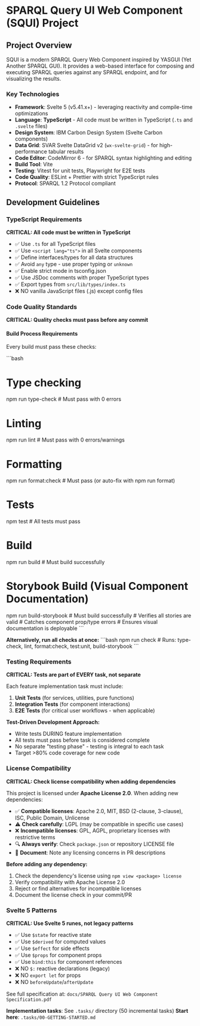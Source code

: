 # SPARQL Query UI Web Component (SQUI) Project

## Project Overview

SQUI is a modern SPARQL Query Web Component inspired by YASGUI (Yet Another SPARQL GUI). It provides a web-based interface for composing and executing SPARQL queries against any SPARQL endpoint, and for visualizing the results.

### Key Technologies

- **Framework**: Svelte 5 (v5.41.x+) - leveraging reactivity and compile-time optimizations
- **Language**: **TypeScript** - All code must be written in TypeScript (`.ts` and `.svelte` files)
- **Design System**: IBM Carbon Design System (Svelte Carbon components)
- **Data Grid**: SVAR Svelte DataGrid v2 (`wx-svelte-grid`) - for high-performance tabular results
- **Code Editor**: CodeMirror 6 - for SPARQL syntax highlighting and editing
- **Build Tool**: Vite
- **Testing**: Vitest for unit tests, Playwright for E2E tests
- **Code Quality**: ESLint + Prettier with strict TypeScript rules
- **Protocol**: SPARQL 1.2 Protocol compliant

## Development Guidelines

### TypeScript Requirements

**CRITICAL: All code must be written in TypeScript**

- ✅ Use `.ts` for all TypeScript files
- ✅ Use `<script lang="ts">` in all Svelte components
- ✅ Define interfaces/types for all data structures
- ✅ Avoid `any` type - use proper typing or `unknown`
- ✅ Enable strict mode in tsconfig.json
- ✅ Use JSDoc comments with proper TypeScript types
- ✅ Export types from `src/lib/types/index.ts`
- ❌ NO vanilla JavaScript files (.js) except config files

### Code Quality Standards

**CRITICAL: Quality checks must pass before any commit**

#### Build Process Requirements

Every build must pass these checks:

\`\`\`bash
# Type checking
npm run type-check      # Must pass with 0 errors

# Linting
npm run lint            # Must pass with 0 errors/warnings

# Formatting
npm run format:check    # Must pass (or auto-fix with npm run format)

# Tests
npm test                # All tests must pass

# Build
npm run build           # Must build successfully

# Storybook Build (Visual Component Documentation)
npm run build-storybook # Must build successfully
                        # Verifies all stories are valid
                        # Catches component prop/type errors
                        # Ensures visual documentation is deployable
\`\`\`

**Alternatively, run all checks at once:**
\`\`\`bash
npm run check           # Runs: type-check, lint, format:check, test:unit, build-storybook
\`\`\`

### Testing Requirements

**CRITICAL: Tests are part of EVERY task, not separate**

Each feature implementation task must include:

1. **Unit Tests** (for services, utilities, pure functions)
2. **Integration Tests** (for component interactions)
3. **E2E Tests** (for critical user workflows - when applicable)

**Test-Driven Development Approach:**
- Write tests DURING feature implementation
- All tests must pass before task is considered complete
- No separate "testing phase" - testing is integral to each task
- Target >80% code coverage for new code

### License Compatibility

**CRITICAL: Check license compatibility when adding dependencies**

This project is licensed under **Apache License 2.0**. When adding new dependencies:

- ✅ **Compatible licenses**: Apache 2.0, MIT, BSD (2-clause, 3-clause), ISC, Public Domain, Unlicense
- ⚠️ **Check carefully**: LGPL (may be compatible in specific use cases)
- ❌ **Incompatible licenses**: GPL, AGPL, proprietary licenses with restrictive terms
- 🔍 **Always verify**: Check `package.json` or repository LICENSE file
- 📝 **Document**: Note any licensing concerns in PR descriptions

**Before adding any dependency:**
1. Check the dependency's license using `npm view <package> license`
2. Verify compatibility with Apache License 2.0
3. Reject or find alternatives for incompatible licenses
4. Document the license check in your commit/PR

### Svelte 5 Patterns

**CRITICAL: Use Svelte 5 runes, not legacy patterns**

- ✅ Use `$state` for reactive state
- ✅ Use `$derived` for computed values
- ✅ Use `$effect` for side effects
- ✅ Use `$props` for component props
- ✅ Use `bind:this` for component references
- ❌ NO `$:` reactive declarations (legacy)
- ❌ NO `export let` for props
- ❌ NO `beforeUpdate`/`afterUpdate`

See full specification at: `docs/SPARQL Query UI Web Component Specification.pdf`

**Implementation tasks**: See `.tasks/` directory (50 incremental tasks)
**Start here**: `.tasks/00-GETTING-STARTED.md`
